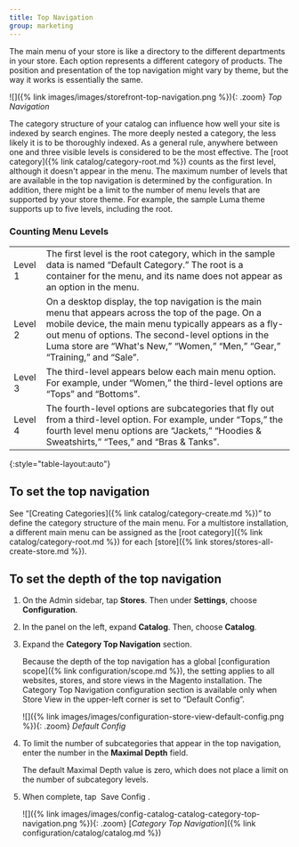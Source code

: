 ```yaml
---
title: Top Navigation
group: marketing
---
```


The main menu of your store is like a directory to the different departments in your store. Each option represents a different category of products. The position and presentation of the top navigation might vary by theme, but the way it works is essentially the same.

![]({% link images/images/storefront-top-navigation.png %}){: .zoom}
*Top Navigation*

The category structure of your catalog can influence how well your site is indexed by search engines. The more deeply nested a category, the less likely it is to be thoroughly indexed. As a general rule, anywhere between one and three visible levels is considered to be the most effective. The [root category]({% link catalog/category-root.md %}) counts as the first level, although it doesn't appear in the menu. The maximum number of levels that are available in the top navigation is determined by the configuration. In addition, there might be a limit to the number of menu levels that are supported by your store theme. For example, the sample Luma theme supports up to five levels, including the root.

### Counting Menu Levels

|||
|--- |--- |
|Level 1|The first level is the root category, which in the sample data  is named “Default Category.” The root is a container for the menu, and its name does not appear as an option in the menu.|
|Level 2|On a desktop display, the top navigation is the main menu that appears across the top of the page. On a mobile device, the main menu typically appears as a fly-out menu of options. The second-level options in the Luma  store are “What's New,” “Women,” “Men,” “Gear,” “Training,” and “Sale”.|
|Level 3|The third-level appears below each  main menu option. For example, under “Women,” the third-level options are “Tops” and “Bottoms”.|
|Level 4|The fourth-level options are subcategories that fly out from a third-level option. For example, under “Tops,” the fourth level menu options are “Jackets,” “Hoodies & Sweatshirts,” “Tees,” and “Bras & Tanks”.|
{:style="table-layout:auto"}

## To set the top navigation

See “[Creating Categories]({% link catalog/category-create.md %})” to define the category structure of the main menu. For a multistore installation, a different main menu can be assigned as the [root category]({% link catalog/category-root.md %}) for each [store]({% link stores/stores-all-create-store.md %}).

## To set the depth of the top navigation

1. On the Admin sidebar, tap **Stores**. Then under **Settings**, choose **Configuration**.

1. In the panel on the left, expand **Catalog**. Then, choose **Catalog**.

1. Expand the **Category Top Navigation** section.

   Because the depth of the top navigation has a global [configuration scope]({% link configuration/scope.md %}), the setting applies to all websites, stores, and store views in the Magento installation. The Category Top Navigation configuration section is available only when Store View in the upper-left corner is set to “Default Config”.

   ![]({% link images/images/configuration-store-view-default-config.png %}){: .zoom}
   *Default Config*

1. To limit the number of subcategories that appear in the top navigation, enter the number in the **Maximal Depth** field.

   The default Maximal Depth value is zero, which does not place a limit on the number of subcategory levels.

1. When complete, tap <span class="btn"> Save Config </span>.

   ![]({% link images/images/config-catalog-catalog-category-top-navigation.png %}){: .zoom}
   [*Category Top Navigation*]({% link configuration/catalog/catalog.md %})
